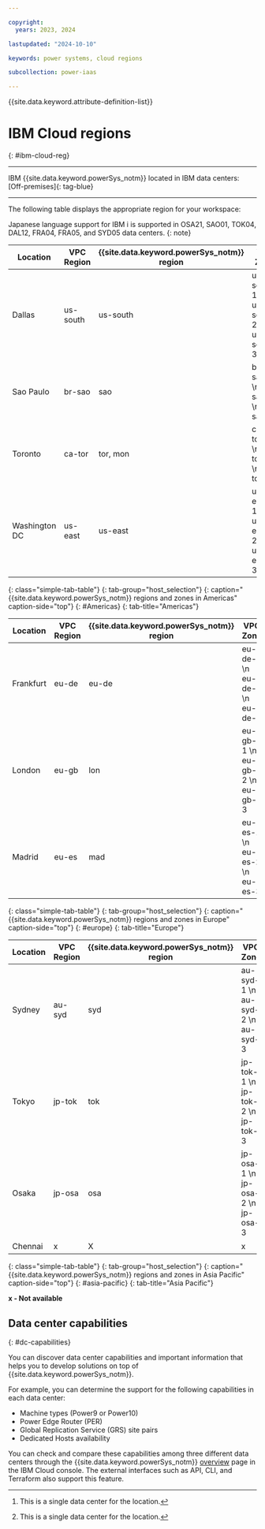 ```yaml
---

copyright:
  years: 2023, 2024

lastupdated: "2024-10-10"

keywords: power systems, cloud regions

subcollection: power-iaas

---
```


{{site.data.keyword.attribute-definition-list}}

# IBM Cloud regions
{: #ibm-cloud-reg}

---

IBM {{site.data.keyword.powerSys_notm}} located in IBM data centers: [Off-premises]{: tag-blue}

---

The following table displays the appropriate region for your workspace:

Japanese language support for IBM i is supported in OSA21, SAO01, TOK04, DAL12, FRA04, FRA05, and SYD05 data centers.
{: note}


|  Location  |  VPC Region   | {{site.data.keyword.powerSys_notm}} region | VPC Zone | {{site.data.keyword.powerSys_notm}} zone | Classic infrastructure|
|------------|---------------|--------------------------------------------|----------|------------------------------------------|-----------------------|
|  Dallas    | us-south      |      us-south                              |us-south-1 \n us-south-2 \n us-south-3|dal10 \n dal12 \n us-south|dal10 \n dal12 \n dal13|
|  Sao Paulo | br-sao        |       sao                                  |br-sao-1 \n br-sao-2 \n br-sao-3| sao01 \n sao04 \n x|sao01 \n sao04 \n x|
|  Toronto   | ca-tor        |      tor, mon                              |ca-tor-1 \n ca-tor-2 \n ca-tor-3|tor01 [^3]\n mon01 \n x|tor01 \n mon01 \n x|
| Washington DC | us-east    |      us-east                               |us-east-1 \n us-east-2 \n us-east-3|us-east \n wdc06 \n wdc07|wdc04 \n wdc06 \n wdc07|
{: class="simple-tab-table"}
{: tab-group="host_selection"}
{: caption="{{site.data.keyword.powerSys_notm}} regions and zones in Americas" caption-side="top"}
{: #Americas}
{: tab-title="Americas"}

[^3]: This is a single data center for the location.

|  Location  |  VPC Region   | {{site.data.keyword.powerSys_notm}} region | VPC Zone | {{site.data.keyword.powerSys_notm}} zone | Classic infrastructure|
|------------|---------------|--------------------------------------------|----------|------------------------------------------|-----------------------|
| Frankfurt  | eu-de         |  eu-de                                     |eu-de-1 \n eu-de-2 \n eu-de-3|x \n eu-de-1 \n eu-de-2|x \n fra04 \n fra05|
| London     | eu-gb         |  lon                                       |eu-gb-1 \n eu-gb-2 \n eu-gb-3|lon04 \n x \n lon06|lon04 \n x \n lon06|
| Madrid     | eu-es         |  mad                                       |eu-es-1 \n eu-es-2 \n eu-es-3|mad02 \n mad04 \n x|mad02 \n mad04 \n x|
{: class="simple-tab-table"}
{: tab-group="host_selection"}
{: caption="{{site.data.keyword.powerSys_notm}} regions and zones in Europe" caption-side="top"}
{: #europe}
{: tab-title="Europe"}

|  Location  |  VPC Region   | {{site.data.keyword.powerSys_notm}} region | VPC Zone | {{site.data.keyword.powerSys_notm}} zone | Classic infrastructure|
|------------|---------------|--------------------------------------------|----------|------------------------------------------|-----------------------|
| Sydney	 | au-syd	     |  syd                                       |au-syd-1 \n au-syd-2 \n au-syd-3|x \n syd04 \n syd05|x \n syd04 \n syd05|
| Tokyo	     | jp-tok        |	tok                                       |jp-tok-1 \n jp-tok-2 \n jp-tok-3|x \n tok04 \n x|x \n tok04 \n x|
| Osaka	     | jp-osa	     |  osa                                       |jp-osa-1 \n jp-osa-2 \n jp-osa-3|osa21 \n x \n x|osa21 \n x \n x|
| Chennai    |  x            |   X                                        |   x      |   che01 [^4]                             | che01                 |
{: class="simple-tab-table"}
{: tab-group="host_selection"}
{: caption="{{site.data.keyword.powerSys_notm}} regions and zones in Asia Pacific" caption-side="top"}
{: #asia-pacific}
{: tab-title="Asia Pacific"}

**x - Not available**

[^4]: This is a single data center for the location.


## Data center capabilities
{: #dc-capabilities}

You can discover data center capabilities and important information that helps you to develop solutions on top of {{site.data.keyword.powerSys_notm}}.

For example, you can determine the support for the following capabilities in each data center:
- Machine types (Power9 or Power10)
- Power Edge Router (PER)
- Global Replication Service (GRS) site pairs
- Dedicated Hosts availability

You can check and compare these capabilities among three different data centers through the {{site.data.keyword.powerSys_notm}} [overview](https://cloud.ibm.com/power/overview) page in the IBM Cloud console. The external interfaces such as API, CLI, and Terraform also support this feature.
